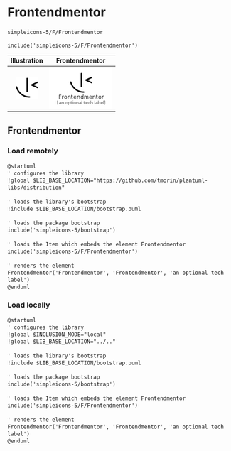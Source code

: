 # Frontendmentor


```text
simpleicons-5/F/Frontendmentor
```

```text
include('simpleicons-5/F/Frontendmentor')
```



| Illustration | Frontendmentor |
| :---: | :---: |
| ![illustration for Illustration](../../simpleicons-5/F/Frontendmentor.png) | ![illustration for Frontendmentor](../../simpleicons-5/F/Frontendmentor.Local.png) |




## Frontendmentor

### Load remotely
```plantuml
@startuml
' configures the library
!global $LIB_BASE_LOCATION="https://github.com/tmorin/plantuml-libs/distribution"

' loads the library's bootstrap
!include $LIB_BASE_LOCATION/bootstrap.puml

' loads the package bootstrap
include('simpleicons-5/bootstrap')

' loads the Item which embeds the element Frontendmentor
include('simpleicons-5/F/Frontendmentor')

' renders the element
Frontendmentor('Frontendmentor', 'Frontendmentor', 'an optional tech label')
@enduml
```

### Load locally
```plantuml
@startuml
' configures the library
!global $INCLUSION_MODE="local"
!global $LIB_BASE_LOCATION="../.."

' loads the library's bootstrap
!include $LIB_BASE_LOCATION/bootstrap.puml

' loads the package bootstrap
include('simpleicons-5/bootstrap')

' loads the Item which embeds the element Frontendmentor
include('simpleicons-5/F/Frontendmentor')

' renders the element
Frontendmentor('Frontendmentor', 'Frontendmentor', 'an optional tech label')
@enduml
```

